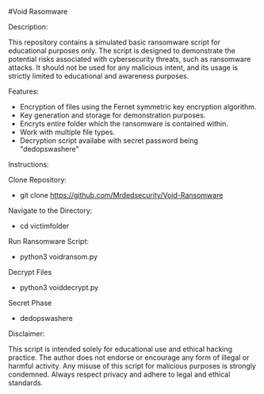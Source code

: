#Void Rasomware

Description:

This repository contains a simulated basic ransomware script for educational purposes only. The script is designed to demonstrate the potential risks associated with cybersecurity threats, such as ransomware attacks. It should not be used for any malicious intent, and its usage is strictly limited to educational and awareness purposes.

Features:

* Encryption of files using the Fernet symmetric key encryption algorithm.
* Key generation and storage for demonstration purposes.
* Encryts entire folder which the ransomware is contained within.
* Work with multiple file types.
* Decryption script availabe with secret password being "dedopswashere"

Instructions:

Clone Repository:
* git clone https://github.com/Mrdedsecurity/Void-Ransomware

Navigate to the Directory:
* cd victimfolder

Run Ransomware Script:
* python3 voidransom.py

Decrypt Files
* python3 voiddecrypt.py

Secret Phase
* dedopswashere

Disclaimer:

This script is intended solely for educational use and ethical hacking practice. The author does not endorse or encourage any form of illegal or harmful activity. Any misuse of this script for malicious purposes is strongly condemned. Always respect privacy and adhere to legal and ethical standards.
